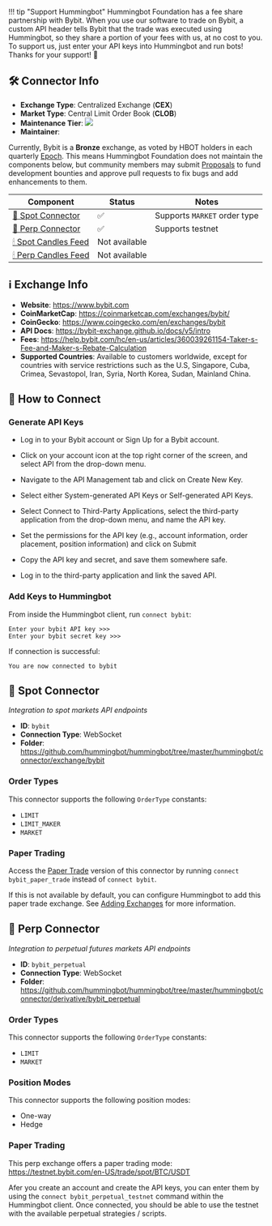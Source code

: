 !!! tip "Support Hummingbot"
    Hummingbot Foundation has a fee share partnership with Bybit. When you use our software to trade on Bybit, a custom API header tells Bybit that the trade was executed using Hummingbot, so they share a portion of your fees with us, at no cost to you. To support us, just enter your API keys into Hummingbot and run bots! Thanks for your support! 🙏

## 🛠 Connector Info

- **Exchange Type**: Centralized Exchange (**CEX**)
- **Market Type**: Central Limit Order Book (**CLOB**)
- **Maintenance Tier**: ![](https://img.shields.io/static/v1?label=Hummingbot&message=BRONZE&color=green)
- **Maintainer**: 

Currently, Bybit is a **Bronze** exchange, as voted by HBOT holders in each quarterly [Epoch](/governance/epochs). This means Hummingbot Foundation does not maintain the components below, but community members may submit [Proposals](/governance/proposals) to fund development bounties and approve pull requests to fix bugs and add enhancements to them.

| Component | Status | Notes | 
| --------- | ------ | ----- |
| [🔀 Spot Connector](#spot-connector) | ✅ | Supports `MARKET` order type
| [🔀 Perp Connector](#perp-connector) | ✅ | Supports testnet
| [🕯 Spot Candles Feed](#spot-candles-feed) | Not available | 
| [🕯 Perp Candles Feed](#perp-candles-feed) | Not available | 

## ℹ️ Exchange Info

- **Website**: <https://www.bybit.com>
- **CoinMarketCap**: <https://coinmarketcap.com/exchanges/bybit/>
- **CoinGecko**: <https://www.coingecko.com/en/exchanges/bybit>
- **API Docs**: <https://bybit-exchange.github.io/docs/v5/intro>
- **Fees**: <https://help.bybit.com/hc/en-us/articles/360039261154-Taker-s-Fee-and-Maker-s-Rebate-Calculation>
- **Supported Countries**: Available to customers worldwide, except for countries with service restrictions such as the U.S, Singapore, Cuba, Crimea, Sevastopol, Iran, Syria, North Korea, Sudan, Mainland China.

## 🔑 How to Connect

### Generate API Keys

- Log in to your Bybit account or Sign Up for a Bybit account.

- Click on your account icon at the top right corner of the screen, and select API from the drop-down menu.

- Navigate to the API Management tab and click on Create New Key.

- Select either System-generated API Keys or Self-generated API Keys.

- Select Connect to Third-Party Applications, select the third-party application from the drop-down menu, and name the API key.

- Set the permissions for the API key (e.g., account information, order placement, position information) and click on Submit

- Copy the API key and secret, and save them somewhere safe.

- Log in to the third-party application and link the saved API. 

### Add Keys to Hummingbot

From inside the Hummingbot client, run `connect bybit`:

```
Enter your bybit API key >>>
Enter your bybit secret key >>>
```

If connection is successful:

```
You are now connected to bybit
```


## 🔀 Spot Connector
*Integration to spot markets API endpoints*

- **ID**: `bybit`
- **Connection Type**: WebSocket
- **Folder**: <https://github.com/hummingbot/hummingbot/tree/master/hummingbot/connector/exchange/bybit>

### Order Types

This connector supports the following `OrderType` constants:

- `LIMIT`
- `LIMIT_MAKER`
- `MARKET`

### Paper Trading

Access the [Paper Trade](/global-configs/paper-trade/) version of this connector by running `connect bybit_paper_trade` instead of `connect bybit`.

If this is not available by default, you can configure Hummingbot to add this paper trade exchange. See [Adding Exchanges](/global-configs/paper-trade/#adding-exchanges) for more information.

## 🔀 Perp Connector
*Integration to perpetual futures markets API endpoints*

- **ID**: `bybit_perpetual`
- **Connection Type**: WebSocket
- **Folder**: <https://github.com/hummingbot/hummingbot/tree/master/hummingbot/connector/derivative/bybit_perpetual>

### Order Types

This connector supports the following `OrderType` constants:

- `LIMIT`
- `MARKET`

### Position Modes

This connector supports the following position modes:

- One-way
- Hedge

### Paper Trading

This perp exchange offers a paper trading mode: <https://testnet.bybit.com/en-US/trade/spot/BTC/USDT>

Afer you create an account and create the API keys, you can enter them by using the `connect bybit_perpetual_testnet` command within the Hummingbot client. Once connected, you should be able to use the testnet with the available perpetual strategies / scripts. 

